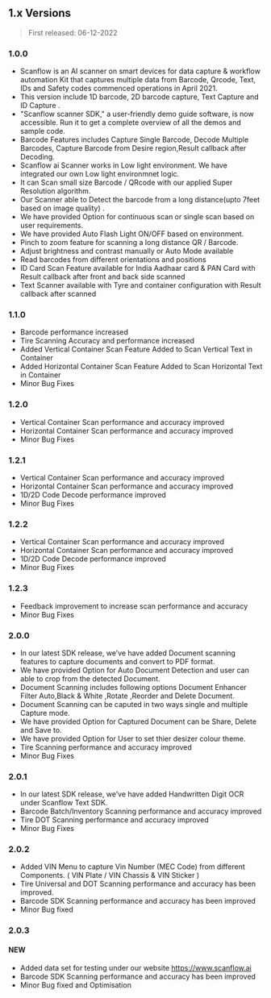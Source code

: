 ## 1.x Versions <i class="fa fa-caret-down"></i>

<div class="fold-panel-start"></div>

> First released: 06-12-2022

### 1.0.0

- Scanflow is an AI scanner on smart devices for data capture & workflow automation Kit that captures multiple data from Barcode, Qrcode, Text, IDs and Safety codes commenced operations in April 2021.
- This version include 1D barcode, 2D barcode capture, Text Capture and ID Capture .
- "Scanflow scanner SDK," a user-friendly demo guide software, is now accessible. Run it to get a complete overview of all the demos and sample code.
- Barcode Features includes Capture Single Barcode, Decode Multiple Barcodes, Capture Barcode from Desire region,Result callback after Decoding.
- Scanflow ai Scanner works in Low light environment. We have integrated our own Low light environmnet logic. 
- It can Scan small size Barcode / QRcode with our applied Super Resolution algorithm.
- Our Scanner able to Detect the barcode from a long distance(upto 7feet based on image quality) .
- We have provided Option for continuous scan or single scan based on user requirements.
- We have provided Auto Flash Light ON/OFF based on environment.
- Pinch to zoom feature for scanning a long distance QR / Barcode.
- Adjust brightness and contrast manually or Auto Mode available
- Read barcodes from different orientations and positions
- ID Card Scan Feature available for India Aadhaar card & PAN Card with Result callback after front and back side scanned
- Text Scanner available with Tyre and container configuration with Result callback after scanned

<div class="fold-panel-end"></div>

### 1.1.0

- Barcode performance increased
- Tire Scanning Accuracy and performance increased
- Added Vertical Container Scan Feature Added to Scan Vertical Text in Container
- Added Horizontal Container Scan Feature Added to Scan Horizontal Text in Container
- Minor Bug Fixes

<div class="fold-panel-end"></div>

### 1.2.0

- Vertical Container Scan performance and accuracy improved
- Horizontal Container Scan performance and accuracy improved
- Minor Bug Fixes

<div class="fold-panel-end"></div>

### 1.2.1

- Vertical Container Scan performance and accuracy improved
- Horizontal Container Scan performance and accuracy improved
- 1D/2D Code Decode performance improved
- Minor Bug Fixes

<div class="fold-panel-end"></div>

### 1.2.2

- Vertical Container Scan performance and accuracy improved
- Horizontal Container Scan performance and accuracy improved
- 1D/2D Code Decode performance improved
- Minor Bug Fixes

<div class="fold-panel-end"></div>

### 1.2.3

- Feedback improvement to increase scan performance and accuracy
- Minor Bug Fixes

### 2.0.0

- In our latest SDK release, we’ve have added Document scanning features to capture documents and convert to PDF format. 
- We have provided Option for Auto Document Detection and user can able to crop from the detected Document.
- Document Scanning includes following options Document Enhancer Filter Auto,Black & White ,Rotate ,Reorder and Delete Document.
- Document Scanning can be caputed in two ways single and multiple Capture mode.  
- We have provided Option for Captured Document can be Share, Delete and Save to.
- We have provided Option for User to set thier desizer colour theme.
- Tire Scanning performance and accuracy improved
- Minor Bug Fixes

### 2.0.1

- In our latest SDK release, we’ve have added Handwritten Digit OCR under Scanflow Text SDK. 
- Barcode Batch/Inventory Scanning performance and accuracy improved
- Tire DOT Scanning performance and accuracy improved
- Minor Bug Fixes

### 2.0.2

- Added VIN Menu to capture Vin Number (MEC Code) from different Components. ( VIN Plate / VIN Chassis & VIN Sticker )  
- Tire Universal and DOT Scanning performance and accuracy has been improved. 
- Barcode SDK Scanning performance and accuracy has been improved
- Minor Bug fixed

### 2.0.3

#### NEW

- Added data set for testing under our website https://www.scanflow.ai
- Barcode SDK Scanning performance and accuracy has been improved
- Minor Bug fixed and Optimisation

<div class="fold-panel-end"></div>
